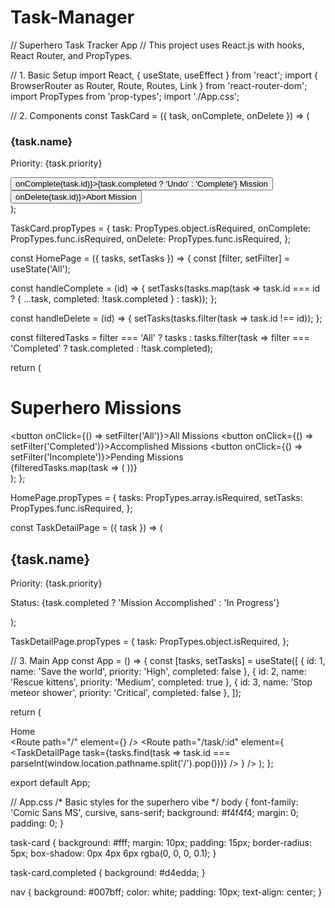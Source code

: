 # Task-Manager
// Superhero Task Tracker App
// This project uses React.js with hooks, React Router, and PropTypes.

// 1. Basic Setup
import React, { useState, useEffect } from 'react';
import { BrowserRouter as Router, Route, Routes, Link } from 'react-router-dom';
import PropTypes from 'prop-types';
import './App.css';

// 2. Components
const TaskCard = ({ task, onComplete, onDelete }) => (
  <div className={`task-card ${task.completed ? 'completed' : ''}`}>
    <h3>{task.name}</h3>
    <p>Priority: {task.priority}</p>
    <button onClick={() => onComplete(task.id)}>{task.completed ? 'Undo' : 'Complete'} Mission</button>
    <button onClick={() => onDelete(task.id)}>Abort Mission</button>
  </div>
);

TaskCard.propTypes = {
  task: PropTypes.object.isRequired,
  onComplete: PropTypes.func.isRequired,
  onDelete: PropTypes.func.isRequired,
};

const HomePage = ({ tasks, setTasks }) => {
  const [filter, setFilter] = useState('All');

  const handleComplete = (id) => {
    setTasks(tasks.map(task => task.id === id ? { ...task, completed: !task.completed } : task));
  };

  const handleDelete = (id) => {
    setTasks(tasks.filter(task => task.id !== id));
  };

  const filteredTasks = filter === 'All' 
    ? tasks 
    : tasks.filter(task => filter === 'Completed' ? task.completed : !task.completed);

  return (
    <div className="home">
      <h1>Superhero Missions</h1>
      <div className="filters">
        <button onClick={() => setFilter('All')}>All Missions</button>
        <button onClick={() => setFilter('Completed')}>Accomplished Missions</button>
        <button onClick={() => setFilter('Incomplete')}>Pending Missions</button>
      </div>
      <div className="task-list">
        {filteredTasks.map(task => (
          <TaskCard key={task.id} task={task} onComplete={handleComplete} onDelete={handleDelete} />
        ))}
      </div>
    </div>
  );
};

HomePage.propTypes = {
  tasks: PropTypes.array.isRequired,
  setTasks: PropTypes.func.isRequired,
};

const TaskDetailPage = ({ task }) => (
  <div className="task-detail">
    <h2>{task.name}</h2>
    <p>Priority: {task.priority}</p>
    <p>Status: {task.completed ? 'Mission Accomplished' : 'In Progress'}</p>
  </div>
);

TaskDetailPage.propTypes = {
  task: PropTypes.object.isRequired,
};

// 3. Main App
const App = () => {
  const [tasks, setTasks] = useState([
    { id: 1, name: 'Save the world', priority: 'High', completed: false },
    { id: 2, name: 'Rescue kittens', priority: 'Medium', completed: true },
    { id: 3, name: 'Stop meteor shower', priority: 'Critical', completed: false },
  ]);

  return (
    <Router>
      <nav>
        <Link to="/">Home</Link>
      </nav>
      <Routes>
        <Route path="/" element={<HomePage tasks={tasks} setTasks={setTasks} />} />
        <Route
          path="/task/:id"
          element={
            <TaskDetailPage
              task={tasks.find(task => task.id === parseInt(window.location.pathname.split('/').pop()))}
            />
          }
        />
      </Routes>
    </Router>
  );
};

export default App;

// App.css
/* Basic styles for the superhero vibe */
body {
  font-family: 'Comic Sans MS', cursive, sans-serif;
  background: #f4f4f4;
  margin: 0;
  padding: 0;
}

task-card {
  background: #fff;
  margin: 10px;
  padding: 15px;
  border-radius: 5px;
  box-shadow: 0px 4px 6px rgba(0, 0, 0, 0.1);
}

task-card.completed {
  background: #d4edda;
}

nav {
  background: #007bff;
  color: white;
  padding: 10px;
  text-align: center;
}
